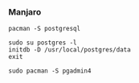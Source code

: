 ### Manjaro
    pacman -S postgresql

    sudo su postgres -l
    initdb -D /usr/local/postgres/data
    exit

    sudo pacman -S pgadmin4
